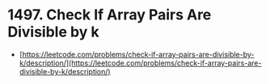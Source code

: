 # 1497. Check If Array Pairs Are Divisible by k

- [https://leetcode.com/problems/check-if-array-pairs-are-divisible-by-k/description/](https://leetcode.com/problems/check-if-array-pairs-are-divisible-by-k/description/)
